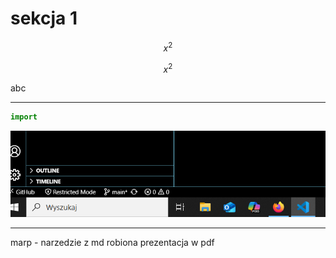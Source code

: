 # sekcja 1

$$
x^2
$$

 $$ x^2 $$

 abc

---

```python
import 
```

![alt text](image.png)

----

marp - narzedzie z md robiona prezentacja w pdf
